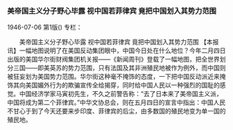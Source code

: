 ### 美帝国主义分子野心毕露  视中国若菲律宾  竟把中国划入其势力范围

1946-07-06
第1版()
专栏：

　　美帝国主义分子野心毕露
    视中国若菲律宾
    竟把中国划入其势力范围
    【本报讯】一幅地图说明了在美国反动集团眼中，中国今日处在什么地位？今年二月四日出版的美国华尔街财阀集团机关报——《新闻周刊》登载了一幅地图，把全世界划分三国——即美英苏的势力范围，只有法国及其非洲殖民地被作为例外，而中国则被狂妄划为美国势力范围。华尔街这种毫不掩饰的态度，一下把中国反动派近来掩饰其向美国媚外行为的欺骗宣传全给揭穿，同时给中国人民以一种强烈的国耻的感觉。中国经济学家马寅初先生，不久之前警告称：“去了日本来了美帝国主义派，中国将成为第二个菲律宾。”中华文协总会，则在五月四日的宣言中指出：中国人民不甘心于到了今天还要来步印度、菲律宾的后尘，由多数国的殖民地变为单一国的殖民地。
